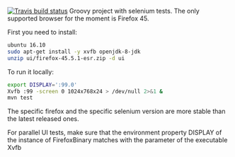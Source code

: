 [![Travis build status](https://travis-ci.org/nicosmaris/example-groovy.png?branch=master)](https://travis-ci.org/nicosmaris/example-groovy) 
Groovy project with selenium tests. The only supported browser for the moment is Firefox 45.


First you need to install:

```bash
ubuntu 16.10
sudo apt-get install -y xvfb openjdk-8-jdk
unzip ui/firefox-45.5.1-esr.zip -d ui
```

To run it locally:

```bash
export DISPLAY=':99.0'
Xvfb :99 -screen 0 1024x768x24 > /dev/null 2>&1 &
mvn test
```  

The specific firefox and the specific selenium version are more stable than the latest released ones.

For parallel UI tests, make sure that the environment property DISPLAY of the instance of FirefoxBinary matches with the parameter of the executable Xvfb
